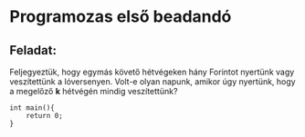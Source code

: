 # Programozas első beadandó

## Feladat:
Feljegyeztük, hogy egymás követő hétvégeken hány Forintot nyertünk vagy veszítettünk a
lóversenyen. Volt-e olyan napunk, amikor úgy nyertünk, hogy a megelőző **k** hétvégén
mindig veszítettünk?

```
int main(){
    return 0;
}
```

